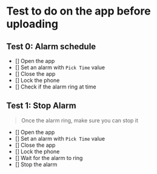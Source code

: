 # Test to do on the app before uploading

## Test 0: Alarm schedule

- [] Open the app
- [] Set an alarm with `Pick Time` value
- [] Close the app
- [] Lock the phone
- [] Check if the alarm ring at time

## Test 1: Stop Alarm

> Once the alarm ring, make sure you can stop it

- [] Open the app
- [] Set an alarm with `Pick Time` value
- [] Close the app
- [] Lock the phone
- [] Wait for the alarm to ring
- [] Stop the alarm
